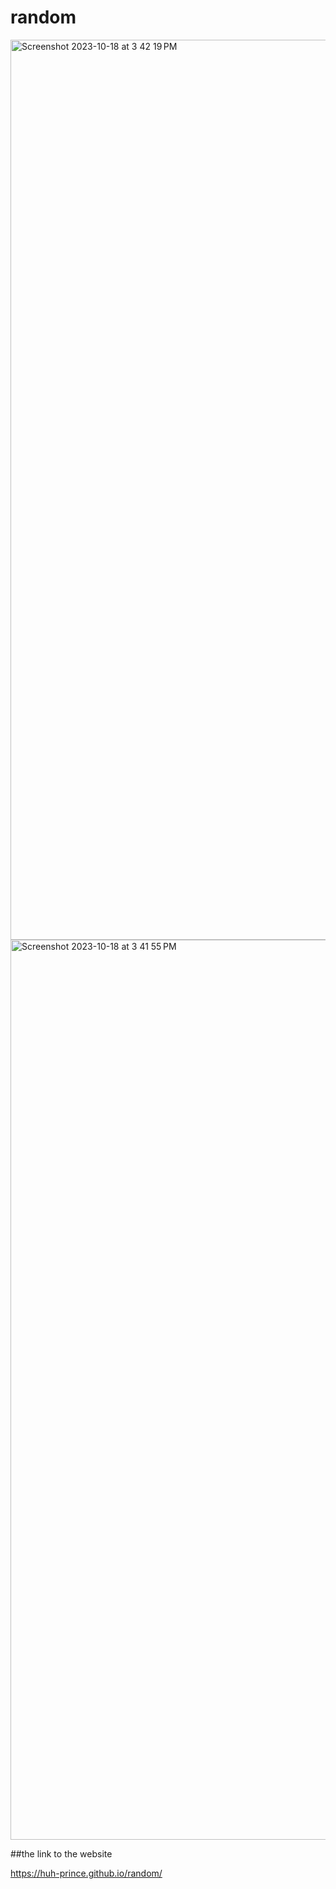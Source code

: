 # random

<img width="1440" alt="Screenshot 2023-10-18 at 3 42 19 PM" src="https://github.com/Huh-prince/random/assets/111188048/842b2c37-dfdb-4ffd-aaab-ce5953d42e92">


<img width="1440" alt="Screenshot 2023-10-18 at 3 41 55 PM" src="https://github.com/Huh-prince/random/assets/111188048/97dcddf0-72fb-4158-a648-567967aeb8db">


##the link to the website

https://huh-prince.github.io/random/
